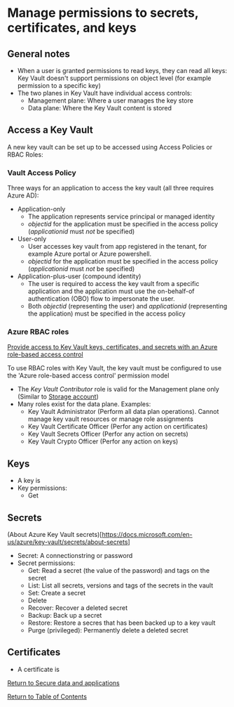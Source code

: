 # Manage permissions to secrets, certificates, and keys

## General notes

* When a user is granted permissions to read keys, they can read all keys: Key Vault doesn't support permissions on object level (for example permission to a specific key)
* The two planes in Key Vault have individual access controls:
   * Management plane: Where a user manages the key store
   * Data plane: Where the Key Vault content is stored

## Access a Key Vault

A new key vault can be set up to be accessed using Access Policies or RBAC Roles:

### Vault Access Policy

Three ways for an application to access the key vault (all three requires Azure AD):

* Application-only
   * The application represents service principal or managed identity
   * _objectid_ for the application must be specified in the access policy (_applicationid_ must *not* be specified)
* User-only
   * User accesses key vault from app registered in the tenant, for example Azure portal or Azure powershell.
   * _objectid_ for the application must be specified in the access policy (_applicationid_ must *not* be specified)
* Application-plus-user (compound identity)
   * The user is required to access the key vault from a specific application and the application must use the on-behalf-of authentication (OBO) flow to impersonate the user. 
   * Both _objectid_ (representing the user) and _applicationid_ (representing the application) must be specified in the access policy

### Azure RBAC roles

[Provide access to Key Vault keys, certificates, and secrets with an Azure role-based access control](https://docs.microsoft.com/en-us/azure/key-vault/general/rbac-guide)

To use RBAC roles with Key Vault, the key vault must be configured to use the 'Azure role-based access control' permission model 

* The _Key Vault Contributor_ role is valid for the Management plane only (Similar to [Storage account](13-Configure%20Azure%20AD%20authentication%20for%20Azure%20Storage.md#azure))
* Many roles exist for the data plane. Examples:
   * Key Vault Administrator (Perform all data plan operations). Cannot manage key vault resources or manage role assignments
   * Key Vault Certificate Officer (Perfor any action on certificates)
   * Key Vault Secrets Officer (Perfor any action on secrets)
   * Key Vault Crypto Officer (Perfor any action on keys)

## Keys

* A key is
* Key permissions: 
   * Get

## Secrets

(About Azure Key Vault secrets)[https://docs.microsoft.com/en-us/azure/key-vault/secrets/about-secrets]

* Secret: A connectionstring or password
* Secret permissions: 
   * Get: Read a secret (the value of the password) and tags on the secret
   * List: List all secrets, versions and tags of the secrets in the vault
   * Set: Create a secret
   * Delete
   * Recover: Recover a deleted secret
   * Backup: Back up a secret 
   * Restore: Restore a secres that has been backed up to a key vault
   * Purge (privileged): Permanently delete a deleted secret

## Certificates

* A certificate is

[Return to Secure data and applications](README.md)

[Return to Table of Contents](../README.md)